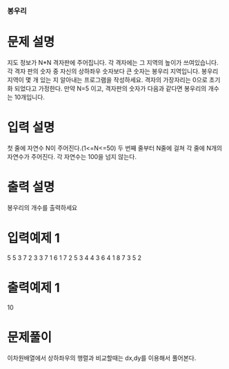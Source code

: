 ### 봉우리

# 문제 설명

지도 정보가 N*N 격자판에 주어집니다. 각 격자에는 그 지역의 높이가 쓰여있습니다. 각 격자
판의 숫자 중 자신의 상하좌우 숫자보다 큰 숫자는 봉우리 지역입니다. 봉우리 지역이 몇 개 
있는 지 알아내는 프로그램을 작성하세요. 
격자의 가장자리는 0으로 초기화 되었다고 가정한다.
만약 N=5 이고, 격자판의 숫자가 다음과 같다면 봉우리의 개수는 10개입니다.


# 입력 설명

첫 줄에 자연수 N이 주어진다.(1<=N<=50) 
두 번째 줄부터 N줄에 걸쳐 각 줄에 N개의 자연수가 주어진다. 각 자연수는 100을 넘지 않는다.


# 출력 설명

봉우리의 개수를 출력하세요

# 입력예제 1

5
5 3 7 2 3
3 7 1 6 1
7 2 5 3 4
4 3 6 4 1
8 7 3 5 2

# 출력예제 1

10

# 문제풀이
이차원배열에서 상하좌우의 행렬과 비교할때는 dx,dy를 이용해서 풀어본다.